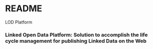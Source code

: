 # README #

LOD Platform

### Linked Open Data Platform: Solution to accomplish the life cycle management for publishing Linked Data on the Web ###

